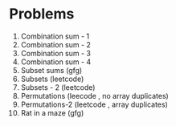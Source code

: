 # Problems
1) Combination sum - 1
2) Combination sum - 2
3) Combination sum - 3
4) Combination sum - 4
5) Subset sums (gfg)
6) Subsets (leetcode)
6) Subsets - 2 (leetcode)
7) Permutations (leecode , no array duplicates)
8) Permutations-2 (leetcode , array duplicates)
9) Rat in a maze  (gfg)

